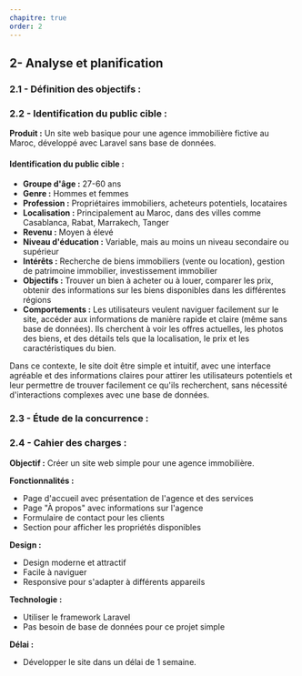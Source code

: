 ```yaml
---
chapitre: true
order: 2
---
```


## 2- Analyse et planification

### 2.1 - Définition des objectifs :
### 2.2 - Identification du public cible :
**Produit :** Un site web basique pour une agence immobilière fictive au Maroc, développé avec Laravel sans base de données.

#### Identification du public cible :
- **Groupe d'âge :** 27-60 ans
- **Genre :** Hommes et femmes
- **Profession :** Propriétaires immobiliers, acheteurs potentiels, locataires
- **Localisation :** Principalement au Maroc, dans des villes comme Casablanca, Rabat, Marrakech, Tanger
- **Revenu :** Moyen à élevé
- **Niveau d'éducation :** Variable, mais au moins un niveau secondaire ou supérieur
- **Intérêts :** Recherche de biens immobiliers (vente ou location), gestion de patrimoine immobilier, investissement immobilier
- **Objectifs :** Trouver un bien à acheter ou à louer, comparer les prix, obtenir des informations sur les biens disponibles dans les différentes régions
- **Comportements :** Les utilisateurs veulent naviguer facilement sur le site, accéder aux informations de manière rapide et claire (même sans base de données). Ils cherchent à voir les offres actuelles, les photos des biens, et des détails tels que la localisation, le prix et les caractéristiques du bien.

Dans ce contexte, le site doit être simple et intuitif, avec une interface agréable et des informations claires pour attirer les utilisateurs potentiels et leur permettre de trouver facilement ce qu'ils recherchent, sans nécessité d'interactions complexes avec une base de données.

### 2.3 - Étude de la concurrence :
### 2.4 - Cahier des charges :

**Objectif :** Créer un site web simple pour une agence immobilière.

**Fonctionnalités :**
* Page d'accueil avec présentation de l'agence et des services
* Page "À propos" avec informations sur l'agence
* Formulaire de contact pour les clients
* Section pour afficher les propriétés disponibles

**Design :**
* Design moderne et attractif
* Facile à naviguer
* Responsive pour s'adapter à différents appareils

**Technologie :**
* Utiliser le framework Laravel
* Pas besoin de base de données pour ce projet simple

**Délai :**
* Développer le site dans un délai de 1 semaine.
